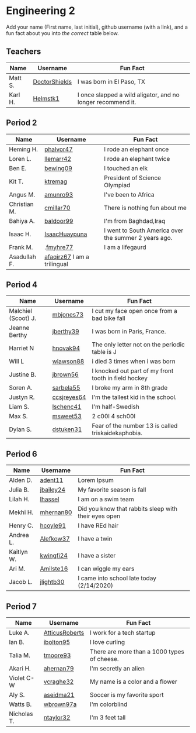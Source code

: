 # Engineering 2

Add your name (First name, last initial), github username (with a link), and a fun fact about you into _the correct_ table below.

## Teachers

Name | Username | Fun Fact
--- | --- | ---
Matt S. | [DoctorShields](https://github.com/DoctorShields) | I was born in El Paso, TX
Karl H. | [Helmstk1](https://github.com/Helmstk1) | I once slapped a wild aligator, and no longer recommend it.


## Period 2

Name | Username | Fun Fact
--- | --- | ---
Heming H. | [phalvor47](https://github.com/phalvor47) | I rode an elephant once
Loren L.  | [llemarr42](https://github.com/llemarr42) |  I rode an elephant twice
Ben E.  | [bewing09](https://github.com/bewing09) | I touched an elk 
Kit T. | [ktremag](https://github.com/ktremag) | President of Science Olympiad
Angus M.| [amunro93](https://github.com/amunro93) | I've been to Africa  
Christian M. | [cmillar70](https://github.com/cmillar70) | There is nothing fun about me
Bahiya A. | [baldoor99](https://github.com/baldoor99) | I'm from Baghdad,Iraq
Isaac H. | [IsaacHuaypuna](https://github.com/IsaacHuaypuna) | I went to South America over the summer 2 years ago.
Frank M.  | .[fmyhre77](https://github.com/fmyhre77) | I am a lifegaurd
Asadullah F.| [afaqirz67](https://github.com/afaqirz67) I am a trilingual 
## Period 4

Name | Username | Fun Fact
--- | --- | ---
Malchiel (Scoot) J. | [mbjones73](https://github.com/mbjones73) | I cut my face open once from a bad bike fall
Jeanne Berthy |  [jberthy39](https://github.com/jberthy39/Class_Accounts)  |  I was born in Paris, France.
Harriet N | [hnovak94](https://github.com/hnovak94)   | The only letter not on the periodic table is J
Will L |  [wlawson88](https://github.com/wlawson88) |  i died 3 times when i was born
Justine B.| [jbrown56](https://github.com/jbrown56)|I knocked out part of my front tooth in field hockey 
Soren A. | [sarbela55](https://github.com/sarbela55) | I broke my arm in 8th grade
Justyn R.| [ccsjreyes64](https://github.com/ccsjreyes64) | I'm the tallest kid in the school.
Liam S. | [lschenc41](https://github.com/lschenc41) | I'm half-Swedish
Max S. |  [msweet53](https://www.youtube.com/watch?v=dQw4w9WgXcQ) | 2 c00l 4 sch00l
Dylan S. | [dstuken31](https://github.com/dstuken31) | Fear of the number 13 is called triskaidekaphobia.

## Period 6

Name | Username | Fun Fact
--- | --- | ---
Alden D. | [adent11](https://github.com/adent11) | Lorem Ipsum
Julia B. | [jbailey24](https://github.com/jbailey24) | My favorite season is fall
Lilah H. | [lhassel](https://github.com/lhassel) | I am on a swim team
Mekhi H. | [mhernan80](https://github.com/mhernan80) | Did you know that rabbits sleep with their eyes open
Henry C. | [hcoyle91](https://github.com/hcoyle91) | I have REd hair
Andrea L.| [Alefkow37](https://github.com/Alefkow37) | I have a twin
Kaitlyn W. | [kwingfi24](https://github.com/kwingfi24) | I have a sister
Ari M. | [Amilste16](https://github.com/amilste16) | I can wiggle my ears
Jacob L. | [jlightb30](https://github.com/jlightb30) | I came into school late today (2/14/2020)


## Period 7

Name | Username | Fun Fact
--- | --- | ---
Luke A. | [AtticusRoberts](https://github.com/AtticusRoberts) | I work for a tech startup
Ian B. | [ibolton95](https://github.com/ibolton95) | I love curling
Talia M. | [tmoore93](https://github.com/tmoore93) | There are more than a 1000 types of cheese.
Akari H. | [ahernan79](http://github.com/ahernan79) | I'm secretly an alien
Violet C-W | [vcraghe32](https://github.com/vcraghe32) | My name is a color and  a flower
Aly S. | [aseidma21](https://github.com/aseidma21)| Soccer is my favorite sport
Watts B. | [wbrown97a](https://github.com/wbrown97a) | I'm colorblind
Nicholas T. | [ntaylor32](https://github.com/ntaylor32) | I'm 3 feet tall

